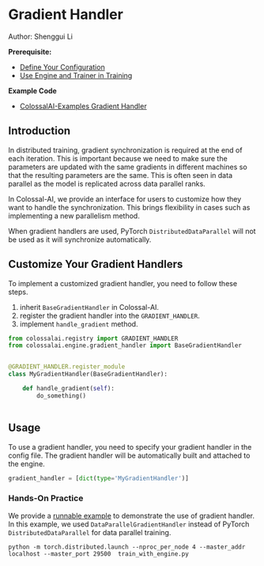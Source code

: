 # Gradient Handler

Author: Shenggui Li

**Prerequisite:**
- [Define Your Configuration](../basics/define_your_config.md)
- [Use Engine and Trainer in Training](../basics/engine_trainer.md)

**Example Code**
- [ColossalAI-Examples Gradient Handler](https://github.com/hpcaitech/ColossalAI-Examples/tree/main/features/gradient_handler)

## Introduction

In distributed training, gradient synchronization is required at the end of each iteration. This is important because we 
need to make sure the parameters are updated with the same gradients in different machines so that the resulting parameters
are the same. This is often seen in data parallel as the model is replicated across data parallel ranks.

In Colossal-AI, we provide an interface for users to customize how they want to handle the synchronization. This brings 
flexibility in cases such as implementing a new parallelism method.

When gradient handlers are used, PyTorch `DistributedDataParallel` will not be used as it will synchronize automatically.

## Customize Your Gradient Handlers

To implement a customized gradient handler, you need to follow these steps.
1. inherit `BaseGradientHandler` in Colossal-AI.
2. register the gradient handler into the `GRADIENT_HANDLER`.
3. implement `handle_gradient` method.

```python
from colossalai.registry import GRADIENT_HANDLER
from colossalai.engine.gradient_handler import BaseGradientHandler


@GRADIENT_HANDLER.register_module
class MyGradientHandler(BaseGradientHandler):

    def handle_gradient(self):
        do_something()
    

```


## Usage

To use a gradient handler, you need to specify your gradient handler in the config file. The gradient handler
will be automatically built and attached to the engine.

```python
gradient_handler = [dict(type='MyGradientHandler')]
```


### Hands-On Practice

We provide a [runnable example](https://github.com/hpcaitech/ColossalAI-Examples/tree/main/features/gradient_handler)
to demonstrate the use of gradient handler. In this example, we used `DataParallelGradientHandler` instead of PyTorch
`DistributedDataParallel` for data parallel training.

```shell
python -m torch.distributed.launch --nproc_per_node 4 --master_addr localhost --master_port 29500  train_with_engine.py
```
